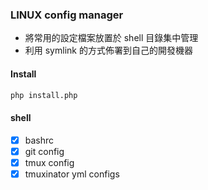 ### LINUX config manager
- 將常用的設定檔案放置於 shell 目錄集中管理
- 利用 symlink 的方式佈署到自己的開發機器

#### Install
```sh
php install.php
```

#### shell
- [x] bashrc
- [x] git config
- [x] tmux config
- [x] tmuxinator yml configs
